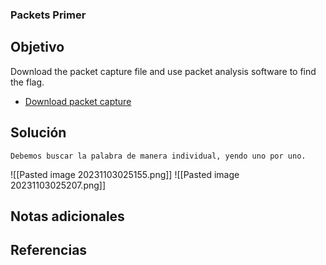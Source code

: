 ### Packets Primer
## Objetivo
Download the packet capture file and use packet analysis software to find the flag.

- [Download packet capture](https://artifacts.picoctf.net/c/194/network-dump.flag.pcap)
## Solución 
```shell
Debemos buscar la palabra de manera individual, yendo uno por uno.
```
![[Pasted image 20231103025155.png]]
![[Pasted image 20231103025207.png]]
## Notas adicionales
## Referencias